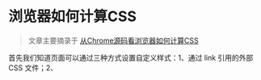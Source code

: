 # 浏览器如何计算CSS

> 文章主要摘录于 [从Chrome源码看浏览器如何计算CSS](https://zhuanlan.zhihu.com/p/25380611)

首先我们知道页面可以通过三种方式设置自定义样式：1、通过 link 引用的外部 CSS 文件；2、<style> 标记内的 CSS；3、元素的 style 属性内嵌的 CSS。

![cssLink.png](./assets/cssLink.png)

浏览器在解析HTML构建DOM树的过程中，如果遇到style标签，那在style标签闭合的时候（onclosetag）的就能拿到style标签里面的CSS内容了，如果遇到是link标签，当把它插到DOM里面之后，就会触发CSS的加载（这个过程可能会被提前，比如浏览器有“预加载扫描（preload scanner）”程序），这个加载过程是异步的，并不会阻塞 HTML 的解析，待CSS加载完才能拿到里面的CSS内容。

# 1、生成Tokens序列

这里和解析HTML一样，拿到 CSS 内容后需要先生成 CSS 的 Tokens 序列，CSS 的 token 是有多种类型的，我们可以看一张图，这样的一个 CSS 被划分成了多个类型。

![cssTokenType.png](./assets/cssTokenType.png)

同样是设置颜色，如果我们使用的是 rgb 的格式，token 的类型将是一个函数，也就是说我们需要通过调用函数来计算得出颜色，从这里看的话，使用 16 进制格式的话要比 rgb 格式性能更好一些。

![cssFuncToken.png](./assets/cssFuncToken.png)

# 2、将Tokens转换为cssRule

在这里不关心把 tokens 转化成 cssRule 的规则是怎样的，但我们可以了解一下 cssRule，每个 cssRule 主要包含两部分，一个是选择器 selectors，另一个属性值 properties 集合，每一个 CSS 的选择器与属性集构成一条 cssRule。

如下是 demo.css 内容：

```css
.text .hello{
    color: rgb(200, 200, 200);
    width: calc(100% - 20px);
}
 
#world{
    margin: 20px;
}
```

上面 CSS 打印出来的 cssRule 中 selectors 部分：

```bash
selector text = “.text .hello”
value = “hello” matchType = “Class” relation = “Descendant”
tag history selector text = “.text”
value = “text” matchType = “Class” relation = “SubSelector”
selector text = “#world”
value = “world” matchType = “Id” relation = “SubSelector”
```

我们可以发现其是从右到左进行解析的，这个在匹配标签的时候比较有用。blink定义了一下几种matchType：

```cpp
enum MatchType {
    Unknown,
    Tag,               // Example: div
    Id,                // Example: #id
    Class,             // example: .class
    PseudoClass,       // Example:  :nth-child(2)
    PseudoElement,     // Example: ::first-line
    PagePseudoClass,   // ??
    AttributeExact,    // Example: E[foo="bar"]
    AttributeSet,      // Example: E[foo]
    AttributeHyphen,   // Example: E[foo|="bar"]
    AttributeList,     // Example: E[foo~="bar"]
    AttributeContain,  // css3: E[foo*="bar"]
    AttributeBegin,    // css3: E[foo^="bar"]
    AttributeEnd,      // css3: E[foo$="bar"]
    FirstAttributeSelectorMatch = AttributeExact,
  };
```

还定义了几种选择器的类型：

```cpp
enum RelationType {
    SubSelector,       // No combinator
    Descendant,        // "Space" combinator
    Child,             // > combinator
    DirectAdjacent,    // + combinator
    IndirectAdjacent,  // ~ combinator
    // Special cases for shadow DOM related selectors.
    ShadowPiercingDescendant,  // >>> combinator
    ShadowDeep,                // /deep/ combinator
    ShadowPseudo,              // ::shadow pseudo element
    ShadowSlot                 // ::slotted() pseudo element
  };
```

`.text .hello`的`.hello`选择器的类型就是 Descendant，即后代选择器，选择器的类型帮助我们快速匹配到这个元素的样式。如`.hello`的类型是后代选择器，所以它从右往左的下一个选择器就是它的父选择器，于是判断当前元素的所有父元素是否匹配`.text`这个选择器。

打印出来的 cssRule 中 properties 部分：

```bash
selector text = “.text .hello”
perperty id = 15 value = “rgb(200, 200, 200)”
perperty id = 316 value = “calc(100% – 20px)”
selector text = “#world”
perperty id = 147 value = “20px”
perperty id = 146 value = “20px”
perperty id = 144 value = “20px”
perperty id = 145 value = “20px”
```

所有的 CSS 的属性名都是用 id 标志的，上面的 id 依次对应：

```cpp
enum CSSPropertyID {
    CSSPropertyColor = 15,
    CSSPropertyWidth = 316,
    CSSPropertyMarginLeft = 145,
    CSSPropertyMarginRight = 146,
    CSSPropertyMarginTop = 147,
    CSSPropertyMarkerEnd = 148,
}
```

设置的 `margin: 20px`，会转化成四个属性。从这里可以看出 CSS 提倡属性合并，但是最后还是会被拆成各个小属性。所以属性合并最大的作用应该在于减少CSS的代码量。

# 3、由cssRule构成styleSheet

每一个 CSS 的选择器与属性集构成一条 cssRule，同一个 css 表（一个 <style> 标签或者 外链样式的 <link> ）的所有 rule 会被放到 CSSStyleSheet 对象里面，Chrome 渲染引擎 Blink 会把用户的样式存放到一个 m_authorStyleSheets 的向量里面，如下图示意：

![authorStlyeSheets.png](./assets/authorStlyeSheets.png)

除了 autherStyleSheet，还有浏览器默认的样式 DefaultStyleSheet，这里面有几张，最常见的是 UAStyleSheet，其它的还有 svg 和全屏的默认样式表。Blink UAStyleSheet 全部样式可见这个文件 [html.css](https://source.chromium.org/chromium/chromium/src/+/main:third_party/blink/renderer/core/html/resources/html.css)，这里面有一些常见的设置，如把 style/link/script 等标签 `display: none`，把 div/h1/p 等标签`display: block`，设置 p/h1/h2 等标签的margin值等，从这个样式表还可以看到Chrome已经支持了HTML5.1新加的标签，如dialog：

```css
dialog {
    display: block;
    position: absolute;
    left: 0;
    right: 0;
    width: fit-content;
    height: fit-content;
    margin: auto;
    border: solid;
    padding: 1em;
    background-color: Canvas;
    color: CanvasText;
}
```

另外还有怪异模式的样式表 [quirk.css](https://source.chromium.org/chromium/chromium/src/+/main:third_party/blink/renderer/core/html/resources/quirks.css)，这个文件很小，影响比较大的主要是下面：

```css
/* This will apply only to text fields, since all other inputs already use border box sizing */
input:not([type=image i]), textarea {
    box-sizing: border-box;
}
```

Blink 会先去加载 [html.css](https://source.chromium.org/chromium/chromium/src/+/main:third_party/blink/renderer/core/html/resources/html.css) 文件，怪异模式下再接着加载 [quirk.css](https://source.chromium.org/chromium/chromium/src/+/main:third_party/blink/renderer/core/html/resources/quirks.css) 文件。

最后会把生成的 cssRule 放到一个 hashMap 中。

```cpp
CompactRuleMap m_idRules;
CompactRuleMap m_classRules;
CompactRuleMap m_tagRules;
CompactRuleMap m_shadowPseudoElementRules;
```

hasMap 根据右边第一个 selector 的类型进行分类存放 cssRule，一共有 ID，类名，标签，伪类四种类型，这样做的目的是为了在比较的时候能够很快地取出匹配第一个选择器的所有 cssRule，然后每条 cssRule 再检查它的下一个 selector 是否匹配当前元素。

注意 styleSheet 里面的并不包含有内联样式，只有外链 <link> 以及 <style>里面的样式，在 MDN 上也有说明 [Document.styleSheets](https://developer.mozilla.org/en-US/docs/Web/API/Document/stylesheets) ，另外这个 styleSheet 可以通过在浏览器控制台 `document.styleSheets` 查看其结构，比如如下代码

> 关于什么是 CSSOM，和 styleSheet 又是什么关系？可以查看 [CSSOM（CSS Object Model）介绍和指南](https://github.com/FrankKai/FrankKai.github.io/issues/227)。
> 

```html
<!DOCTYPE html>
<html lang="en">
<head>
    <meta charset="UTF-8" />
    <title>Layer Explosion</title>
    <link href="style.css" rel="stylesheet">
    <style>
        .box {
            width: 400px;
            height: 30px;
            background-color: orange;
        }
    </style>
    <style>
        .other {
            color: blue;
        }
        .box .child {
            color: red;
        }
    </style>
</head>
<body>
    <div class="box" style="border-radius: 4px">
        <div class="child">child</div>
    </div>
</body>
</html>
```

在控制台查看 styleSheet 结构

![demoStylesheet.jpg](./assets/demoStylesheet.jpg)

从输出结果来看，确实是没有 `border-radius: 4px` 的样式内容，那内联的样式是如何加到 DOM 节点的计算样式上去的呢？别急，后文会讲到。

# 4、设置DOM节点的computedStyle

在解析好 CSS 之后，会触发 Layout Tree，而在进行 Layout 之前需要确定每个 DOM 节点的样式，比如`dispaly:none`不会出现在 Layout Tree 中，而在 Layout 之前需要计算得到每个节点的 computedStyle。为什么需要 computedStyle，因为可能会有多个选择器的样式命中了该标签，所以需要把几个选择器的样式属性综合在一起，以及继承父元素的属性以及 UA 的提供的属性。这个过程主要包括两步：根据当前节点的选择器匹配到对应的样式和设置样式。

1. 首先是根据当前节点的选择器匹配到对应的样式**，**我们一个DOM树上有那么多的节点，我们如何快速高效的找到每一个节点对应的 CSS 样式呢？首先我们需要遍历每一个 DOM 节点，将按照id、class、伪元素、标签的顺序取出所有的 selector，之前说过我们会把每一条 rule 放入到一个 hasMap 中，我们可以根据遍历到的这个节点的选择器快速的和 hasMap 的键进行配对，找到保存的 cssRule。我们还是以这个demo为例
   
    ```html
    <style>
    	.text{
    	    font-size: 22em;
    	}
    	.text p{
    	    color: #505050;
    	}
    </style>
    <div class="text">
        <p>hello, world</p>
    </div>
    ```
    
    其会生成两个 cssRule，第一个 cssRule 会放到上面提到的四个 hasMap 中的 classRules 里面，而第二个 cssRule 会放到 tagRules 里面，我们在遇到`<div class="text">`的时候会对应到hasMap 里的 classRule，首先与**`.text`**进行匹配，如果成功就判断其父选择器是否匹配，这个样式没有父选择器所以就成功返回了，如果失败就直接退出。
    
    第二个我们遇见了**.`text p`**，还是一样的我们会由 tagRuled 先匹配 p 标签，因为选择器的类型是后代选择器**，**所以我们会对当前节点的所有父节点进行遍历，查看是否可以匹配到`.text`如果命中就再查看其左边再有没有其他的选择器了，如果没有就可以成功返回了。
    
    这里需要注意的是我们在查找完右边第一个选择器后如果左边还有其他的选择器我们需要使用之前的方法递归判断当前节点的父节点或者其他情况，我们知道使用递归往往是比较消耗性能的，所以我们不应将复合选择器写的过长，最好不要超过三层。
    
2. 然后就是设置 DOM 节点的样式了，设置 style 的顺序是先继承父结点，然后使用 UA 的 style，最后再使用用户的 style。
   
    ```cpp
    style->inheritFrom(*state.parentStyle())
    matchUARules(collector);
    matchAuthorRules(*state.element(), collector);
    ```
    
    每一步如果有 cssRule 匹配成功的话会把它放到当前元素的 m_matchedRules 的向量里面，并会去计算它的优先级，记录到 m_specificity 变量。这个优先级是怎么算的呢？
    
    ```cpp
    for (const CSSSelector* selector = this; selector;
         selector = selector->tagHistory()) { 
    		 temp = total + selector->specificityForOneSelector();
    }
    return total;
    ```
    
    如上代码所示，它会从右到左取每个selector的优先级之和。不同类型的selector的优级级定义如下
    
    ```cpp
    switch (m_match) {
        case Id: 
          return 0x010000;
        case PseudoClass:
          return 0x000100;
        case Class:
        case PseudoElement:
        case AttributeExact:
        case AttributeSet:
        case AttributeList:
        case AttributeHyphen:
        case AttributeContain:
        case AttributeBegin:
        case AttributeEnd:
          return 0x000100;
        case Tag:
          return 0x000001;
        case Unknown:
          return 0;
      }
      return 0;
    }
    ```
    
    从中我们可以看到 ID 选择器的优先级最高是 16 进制的 0x010000=65536，类、属性、伪类的优先级是 0x100 = 256，标签选择器的优先级是 1，其他如通配符就是  0了，如下面计算所示：
    
    ```css
    /*优先级为257 = 265 + 1*/
    .text h1{
        font-size: 8em;
    }
     
    /*优先级为65537 = 65536 + 1*/
    #my-text h1{
        font-size: 16em;
    }
    ```
    
    内联 style 的优先级又是怎么处理的呢？当匹配完了当前元素的所有 cssRule 规则，全部放到了 collector 的 m_matchedRules 里面，再把这个向量根据优先级从小到大排序：
    
    ```cpp
    collector.sortAndTransferMatchedRules();
    ```
    
    排序的规则是这样的：
    
    ```cpp
    static inline bool compareRules(const MatchedRule& matchedRule1,const MatchedRule& matchedRule2) {
      unsigned specificity1 = matchedRule1.specificity();
      unsigned specificity2 = matchedRule2.specificity();
      if (specificity1 != specificity2)
        return specificity1 < specificity2;
      return matchedRule1.position() < matchedRule2.position();
    }
    ```
    
    先按优先级，如果两者的优先级一样，则比较它们先后位置。在把 css 样式表（CSSStyleSheet）的样式处理完了之后，Blink 再去取 style 的内联样式（这个在是在构建 DOM 的时候存放好了的），把内联样式 push_back 到上面排好序的容器里，由于它是由小到大排序的，所以放最后面的优先级肯定是最大的。
    
    ```cpp
    collector.addElementStyleProperties(state.element()->inlineStyle(),isInlineStyleCacheable);
    ```
    
    所有的样式规则都处理完毕，最后就是按照它们的优先级计算 CSS 了，将在下面这个函数执行：
    
    ```cpp
    applyMatchedPropertiesAndCustomPropertyAnimations(state, collector.matchedResult(), element);
    ```
    
    这个函数会按照下面的顺序依次设置元素的 style：
    
    ```cpp
    applyMatchedProperties<HighPropertyPriority, CheckNeedsApplyPass>(state, matchResult.allRules(), false, applyInheritedOnly, needsApplyPass);
    for (auto range : ImportantAuthorRanges(matchResult)) {
      applyMatchedProperties<HighPropertyPriority, CheckNeedsApplyPass>(state, range, true, applyInheritedOnly, needsApplyPass);
    }
    ```
    
    先设置正常的规则，最后再设置important的规则。所以越往后的设置的规则就会覆盖前面设置的规则。
    
    接下来我们可以大概看一下计算出来的 style 是什么样的，按优先级计算出来的 style 会被放在一个ComputedStyle的对象里面，这个 style 里面的规则分成了几类，通过检查style对象可以一窥：
    
    ![computedStyle.png](./assets/computedStyle.png)
    
    把它画成一张图表的话：
    
    ![computedStyleChart.png](./assets/computedStyleChart.png)
    
    主要有几类，box 是长宽，surround 是 margin/padding，还有不可继承的 nonInheritedData 和可继承的 styleIneritedData 一些属性。Blink 还把很多比较少用的属性放到 rareData 的结构里面，为避免实例化这些不常用的属性占了太多的空间。
    
    具体来说，上面示例中设置的 font-size 为：22em * 16px = 352px：
    
    ![fontsizeCompute.png](./assets/fontsizeCompute.png)
    
    而所有的色值会变成 16 进制的整数，如 Blink 定义的两种颜色的色值：
    
    ```cpp
    static const RGBA32 lightenedBlack = 0xFF545454;
    static const RGBA32 darkenedWhite = 0xFFABABAB;
    ```
    
    同时 Blink 对 rgba 色值的转化算法:
    
    ```cpp
    RGBA32 makeRGBA32FromFloats(float r, float g, float b, float a) {
      return colorFloatToRGBAByte(a) << 24 | colorFloatToRGBAByte(r) << 16 | colorFloatToRGBAByte(g) << 8 | colorFloatToRGBAByte(b);
    }
    ```
    
    从这里可以看到，有些CSS优化建议说要按照下面的顺序书写CSS规则：
    
    > 1.位置属性(position, top, right, z-index, display, float等)；
    > 
    > 
    > 2.大小(width, height, padding, margin)；
    > 
    > 3.文字系列(font, line-height, letter-spacing, color- text-align等)；
    > 
    > 4.背景(background, border等)；
    > 
    > 5.其他(animation, transition等)；
    > 
    
    这些顺序对浏览器来说其实是一样的，因为最后都会放到 computedStyle 里面，而这个 style 里面的数据是不区分先后顺序的，所以这种建议与其说是优化，倒不如说是规范，大家都按照这个规范写的话，看 CSS 就可以一目了然，可以很快地看到想要了解的关键信息。
    
    最后我们需要对我们计算出的 CSS 样式进行一些调整，如将 absoluet、fixed 定位，float 的元素转化为 block：
    
    ```cpp
    // Absolute/fixed positioned elements, floating elements and the document
    // element need block-like outside display.
    if (style.hasOutOfFlowPosition() || style.isFloating() || (element && element->document().documentElement() == element))
      style.setDisplay(equivalentBlockDisplay(style.display()));
    ```
    
    如果有`:first-letter`选择器时，也会把元素 display 和 position 做调整：
    
    ```cpp
    static void adjustStyleForFirstLetter(ComputedStyle& style) {
      // Force inline display (except for floating first-letters).
      style.setDisplay(style.isFloating() ? EDisplay::Block : EDisplay::Inline);
      // CSS2 says first-letter can't be positioned.
      style.setPosition(StaticPosition);
    }
    ```
    
    另外还会对表格元素做一些调整。
    

最后当所有的样式都计算完之后我们会将其挂载到 window.getComputedStyle 上来供之后的 JavaScript 访问。